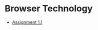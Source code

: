 # Browser Technology

- [Assignment 1.1](https://github.com/dylanvans/browser-technology/blob/master/assignment1.1/Assignment%201.1.md)